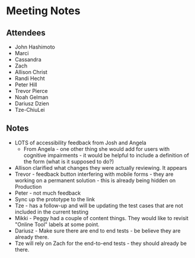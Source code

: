 # Meeting Notes

## Attendees
- John Hashimoto
- Marci
- Cassandra
- Zach
- Allison Christ
- Randi Hecht
- Peter Hill
- Trevor Pierce
- Noah Gelman
- Dariusz Dzien
- Tze-ChiuLei

## Notes
- LOTS of accessibility feedback from Josh and Angela
   - From Angela - one other thing she would add for users with cognitive impairments - it would be helpful to include a definition of the form (what is it supposed to do?)
 - Allison clarified what changes they were actually reviewing. It appears
 - Trevor - feedback button interfering with mobile forms  - they are working on a permanent solution - this is already being hidden on Production
 - Peter - not much feedback
 - Sync up the prototype to the link
 - Tze - has a follow-up and will be updating the test cases that are not included in the current testing
 - Mikki - Peggy had a couple of content things. They would like to revisit "Online Tool" labels at some point.
 - Dariusz - Make sure there are end to end tests - be believe they are already there.
 - Tze will rely on Zach for the end-to-end tests - they should already be there.
